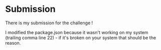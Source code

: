 # Submission

There is my submission for the challenge !

I modified the package.json because it wasn't working on my system (trailing comma line 22) - if it's broken on your system that should be the reason.
